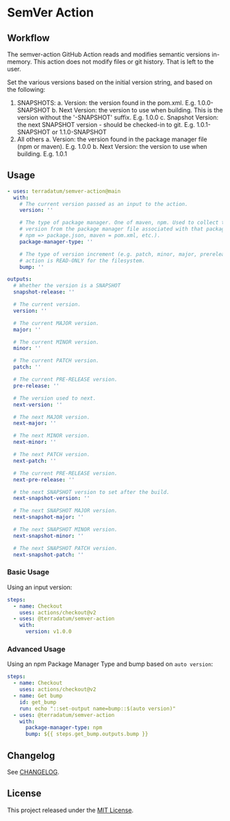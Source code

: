 # SemVer Action

## Workflow

The semver-action GitHub Action reads and modifies semantic versions in-memory. This action does not modify files or
git history. That is left to the user.

Set the various versions based on the initial version string, and based on the following:
1. SNAPSHOTS:
  a. Version: the version found in the pom.xml. E.g. 1.0.0-SNAPSHOT
  b. Next Version: the version to use when building. This is the version without the '-SNAPSHOT' suffix. E.g. 1.0.0
  c. Snapshot Version: the next SNAPSHOT version - should be checked-in to git. E.g. 1.0.1-SNAPSHOT or 1.1.0-SNAPSHOT
2. All others
  a. Version: the version found in the package manager file (npm or maven). E.g. 1.0.0
  b. Next Version: the version to use when building. E.g. 1.0.1

## Usage

<!-- start usage -->
```yaml
- uses: terradatum/semver-action@main
  with:
    # The current version passed as an input to the action.
    version: ''

    # The type of package manager. One of maven, npm. Used to collect the current
    # version from the package manager file associated with that package manager (e.g.
    # npm => package.json, maven = pom.xml, etc.).
    package-manager-type: ''

    # The type of version increment (e.g. patch, minor, major, prerelease, etc.). This
    # action is READ-ONLY for the filesystem.
    bump: ''
```
```yaml
outputs:
  # Whether the version is a SNAPSHOT
  snapshot-release: ''

  # The current version.
  version: ''

  # The current MAJOR version.
  major: ''

  # The current MINOR version.
  minor: ''

  # The current PATCH version.
  patch: ''

  # The current PRE-RELEASE version.
  pre-release: ''

  # The version used to next.
  next-version: ''

  # The next MAJOR version.
  next-major: ''

  # The next MINOR version.
  next-minor: ''

  # The next PATCH version.
  next-patch: ''

  # The current PRE-RELEASE version.
  next-pre-release: ''

  # the next SNAPSHOT version to set after the build.
  next-snapshot-version: ''

  # The next SNAPSHOT MAJOR version.
  next-snapshot-major: ''

  # The next SNAPSHOT MINOR version.
  next-snapshot-minor: ''

  # The next SNAPSHOT PATCH version.
  next-snapshot-patch: ''
```
<!-- end usage -->

### Basic Usage

Using an input version:

```yaml
steps:
  - name: Checkout
    uses: actions/checkout@v2
  - uses: @terradatum/semver-action
    with:
      version: v1.0.0
```

### Advanced Usage

Using an npm Package Manager Type and bump based on `auto version`:

```yaml
steps:
  - name: Checkout
    uses: actions/checkout@v2
  - name: Get bump
    id: get_bump
    run: echo "::set-output name=bump::$(auto version)"
  - uses: @terradatum/semver-action
    with:
      package-manager-type: npm
      bump: ${{ steps.get_bump.outputs.bump }}
```

## Changelog
See [CHANGELOG][changelog-url].

## License
This project released under the [MIT License][license-url].

<!-- Links: -->
[license-url]: https://github.com/terradatum/semver-action/blob/main/LICENSE.md

[changelog-url]: https://github.com/terradatum/semver-action/blob/main/CHANGELOG.md
